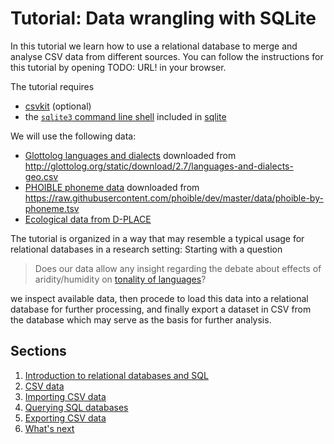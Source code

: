 # Tutorial: Data wrangling with SQLite

In this tutorial we learn how to use a relational database to merge and analyse CSV data from different sources. You can follow the instructions for this tutorial by opening TODO: URL!
in your browser.

The tutorial requires 
- [csvkit](https://csvkit.readthedocs.org/en/0.9.1/index.html) (optional)
- the [`sqlite3` command line shell](https://www.sqlite.org/cli.html) included in [sqlite](https://www.sqlite.org/download.html)

We will use the following data:
- [Glottolog languages and dialects](data/languages-and-dialects-geo.csv) downloaded from http://glottolog.org/static/download/2.7/languages-and-dialects-geo.csv
- [PHOIBLE phoneme data](data/phoible-by-phoneme.tsv) downloaded from https://raw.githubusercontent.com/phoible/dev/master/data/phoible-by-phoneme.tsv
- [Ecological data from D-PLACE](data/dplace-societies-2016-4-19.csv)

The tutorial is organized in a way that may resemble a typical usage for relational databases
in a research setting: Starting with a question

> Does our data allow any insight regarding the debate about effects of aridity/humidity on
> [tonality of languages](https://simple.wikipedia.org/wiki/Tone_language)?

we inspect available data, then procede to load this data into a relational database for further
processing, and finally export a dataset in CSV from the database which may serve as the basis for
further analysis.

## Sections

1. [Introduction to relational databases and SQL](01-introduction.md)
2. [CSV data](02-csv-data.md)
3. [Importing CSV data](03-importing-csv.md)
4. [Querying SQL databases](04-querying.md)
5. [Exporting CSV data](05-exporting-csv.md)
6. [What's next](06-whats-next.md)
